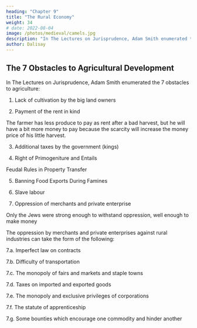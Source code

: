 ```yaml
---
heading: "Chapter 9"
title: "The Rural Economy"
weight: 34
# date: 2022-08-04
image: /photos/medieval/camels.jpg
description: "In The Lectures on Jurisprudence, Adam Smith enumerated the 7 obstacles to agriculture"
author: Dalisay
---
```




## The 7 Obstacles to Agricultural Development

In The Lectures on Jurisprudence, Adam Smith enumerated the 7 obstacles to agriculture:

1. Lack of cultivation by the big land owners

2. Payment of the rent in kind

The farmer has less produce to pay as rent after a bad harvest, but he will have a bit more money to pay because the scarcity will increase the money price of his little harvest.

3. Additional taxes by the government (kings)

4. Right of Primogeniture and Entails

Feudal Rules in Property Transfer

5. Banning Food Exports During Famines

6. Slave labour

7. Oppression of merchants and private enterprise

Only the Jews were strong enough to withstand oppression, well enough to make money

The oppression by merchants and private enterprises against rural industries can take the form of the following:

7.a. Imperfect law on contracts

7.b. Difficulty of transportation

7.c. The monopoly of fairs and markets and staple towns

7.d. Taxes on imported and exported goods

7.e. The monopoly and exclusive privileges of corporations

7.f. The statute of apprenticeship

7.g. Some bounties which encourage one commodity and hinder another